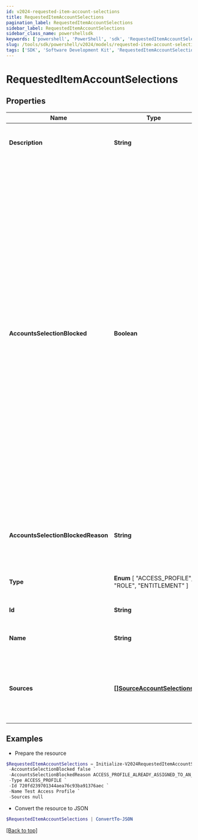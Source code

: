 ```yaml
---
id: v2024-requested-item-account-selections
title: RequestedItemAccountSelections
pagination_label: RequestedItemAccountSelections
sidebar_label: RequestedItemAccountSelections
sidebar_class_name: powershellsdk
keywords: ['powershell', 'PowerShell', 'sdk', 'RequestedItemAccountSelections', 'V2024RequestedItemAccountSelections'] 
slug: /tools/sdk/powershell/v2024/models/requested-item-account-selections
tags: ['SDK', 'Software Development Kit', 'RequestedItemAccountSelections', 'V2024RequestedItemAccountSelections']
---
```



# RequestedItemAccountSelections

## Properties

Name | Type | Description | Notes
------------ | ------------- | ------------- | -------------
**Description** | **String** | The description for this requested item | [optional] 
**AccountsSelectionBlocked** | **Boolean** | This field indicates if account selections are not allowed for this requested item. * If true, this field indicates that account selections will not be available for this item and user combination. In this case, no account selections should be provided in the access request for this item and user combination, irrespective of whether the user has single or multiple accounts on a source. * An example is where a user is requesting an access profile that is already assigned to one of their accounts.  | [optional] [default to $false]
**AccountsSelectionBlockedReason** | **String** | If account selections are not allowed for an item, this field will denote the reason. | [optional] 
**Type** |  **Enum** [  "ACCESS_PROFILE",    "ROLE",    "ENTITLEMENT" ] | The type of the item being requested. | [optional] 
**Id** | **String** | The id of the requested item | [optional] 
**Name** | **String** | The name of the requested item | [optional] 
**Sources** | [**[]SourceAccountSelections**](source-account-selections) | The details for the sources and accounts for the requested item and identity combination | [optional] 

## Examples

- Prepare the resource
```powershell
$RequestedItemAccountSelections = Initialize-V2024RequestedItemAccountSelections  -Description An access profile for the admins `
 -AccountsSelectionBlocked false `
 -AccountsSelectionBlockedReason ACCESS_PROFILE_ALREADY_ASSIGNED_TO_AN_ACCOUNT `
 -Type ACCESS_PROFILE `
 -Id 720fd239701344aea76c93ba91376aec `
 -Name Test Access Profile `
 -Sources null
```

- Convert the resource to JSON
```powershell
$RequestedItemAccountSelections | ConvertTo-JSON
```


[[Back to top]](#) 

